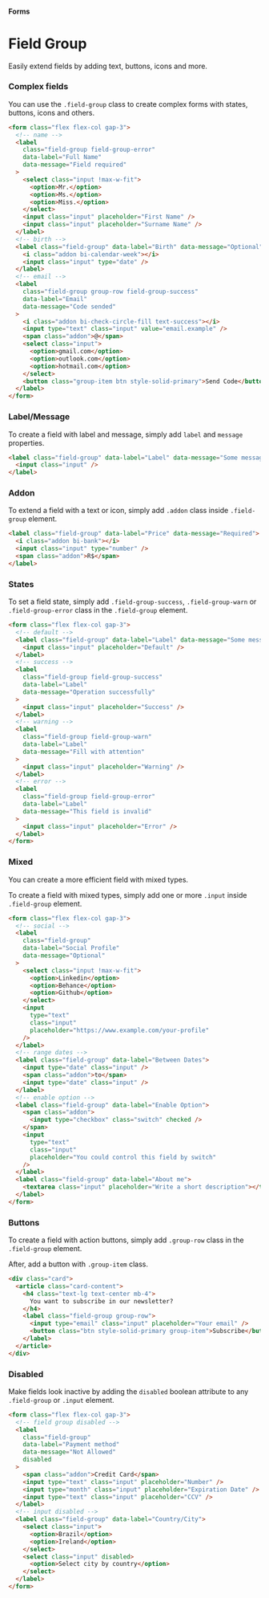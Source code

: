 #### Forms

# Field Group

Easily extend fields by adding text, buttons, icons and more.

### Complex fields

You can use the `.field-group` class to create complex forms with states, buttons, icons and others.

```html
<form class="flex flex-col gap-3">
  <!-- name -->
  <label
    class="field-group field-group-error"
    data-label="Full Name"
    data-message="Field required"
  >
    <select class="input !max-w-fit">
      <option>Mr.</option>
      <option>Ms.</option>
      <option>Miss.</option>
    </select>
    <input class="input" placeholder="First Name" />
    <input class="input" placeholder="Surname Name" />
  </label>
  <!-- birth -->
  <label class="field-group" data-label="Birth" data-message="Optional">
    <i class="addon bi-calendar-week"></i>
    <input class="input" type="date" />
  </label>
  <!-- email -->
  <label
    class="field-group group-row field-group-success"
    data-label="Email"
    data-message="Code sended"
  >
    <i class="addon bi-check-circle-fill text-success"></i>
    <input type="text" class="input" value="email.example" />
    <span class="addon">@</span>
    <select class="input">
      <option>gmail.com</option>
      <option>outlook.com</option>
      <option>hotmail.com</option>
    </select>
    <button class="group-item btn style-solid-primary">Send Code</button>
  </label>
</form>
```

### Label/Message

To create a field with label and message, simply add `label` and `message` properties.

```html
<label class="field-group" data-label="Label" data-message="Some message">
  <input class="input" />
</label>
```

### Addon

To extend a field with a text or icon, simply add `.addon` class inside `.field-group` element.

```html
<label class="field-group" data-label="Price" data-message="Required">
  <i class="addon bi-bank"></i>
  <input class="input" type="number" />
  <span class="addon">R$</span>
</label>
```

### States

To set a field state, simply add `.field-group-success`, `.field-group-warn` or `.field-group-error` class in the `.field-group` element.

```html
<form class="flex flex-col gap-3">
  <!-- default -->
  <label class="field-group" data-label="Label" data-message="Some message">
    <input class="input" placeholder="Default" />
  </label>
  <!-- success -->
  <label
    class="field-group field-group-success"
    data-label="Label"
    data-message="Operation successfully"
  >
    <input class="input" placeholder="Success" />
  </label>
  <!-- warning -->
  <label
    class="field-group field-group-warn"
    data-label="Label"
    data-message="Fill with attention"
  >
    <input class="input" placeholder="Warning" />
  </label>
  <!-- error -->
  <label
    class="field-group field-group-error"
    data-label="Label"
    data-message="This field is invalid"
  >
    <input class="input" placeholder="Error" />
  </label>
</form>
```

### Mixed

You can create a more efficient field with mixed types.

To create a field with mixed types, simply add one or more `.input` inside `.field-group` element.

```html
<form class="flex flex-col gap-3">
  <!-- social -->
  <label
    class="field-group"
    data-label="Social Profile"
    data-message="Optional"
  >
    <select class="input !max-w-fit">
      <option>Linkedin</option>
      <option>Behance</option>
      <option>Github</option>
    </select>
    <input
      type="text"
      class="input"
      placeholder="https://www.example.com/your-profile"
    />
  </label>
  <!-- range dates -->
  <label class="field-group" data-label="Between Dates">
    <input type="date" class="input" />
    <span class="addon">to</span>
    <input type="date" class="input" />
  </label>
  <!-- enable option -->
  <label class="field-group" data-label="Enable Option">
    <span class="addon">
      <input type="checkbox" class="switch" checked />
    </span>
    <input
      type="text"
      class="input"
      placeholder="You could control this field by switch"
    />
  </label>
  <label class="field-group" data-label="About me">
    <textarea class="input" placeholder="Write a short description"></textarea>
  </label>
</form>
```

### Buttons

To create a field with action buttons, simply add `.group-row` class in the `.field-group` element.

After, add a button with `.group-item` class.

```html
<div class="card">
  <article class="card-content">
    <h4 class="text-lg text-center mb-4">
      You want to subscribe in our newsletter?
    </h4>
    <label class="field-group group-row">
      <input type="email" class="input" placeholder="Your email" />
      <button class="btn style-solid-primary group-item">Subscribe</button>
    </label>
  </article>
</div>
```

### Disabled

Make fields look inactive by adding the `disabled` boolean attribute to any `.field-group` or `.input` element.

```html
<form class="flex flex-col gap-3">
  <!-- field group disabled -->
  <label
    class="field-group"
    data-label="Payment method"
    data-message="Not Allowed"
    disabled
  >
    <span class="addon">Credit Card</span>
    <input type="text" class="input" placeholder="Number" />
    <input type="month" class="input" placeholder="Expiration Date" />
    <input type="text" class="input" placeholder="CCV" />
  </label>
  <!-- input disabled -->
  <label class="field-group" data-label="Country/City">
    <select class="input">
      <option>Brazil</option>
      <option>Ireland</option>
    </select>
    <select class="input" disabled>
      <option>Select city by country</option>
    </select>
  </label>
</form>
```
